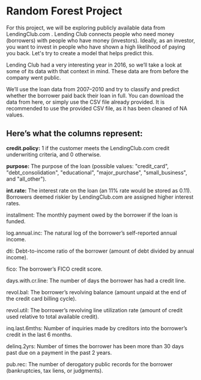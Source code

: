# Random Forest Project

For this project, we will be exploring publicly available data from LendingClub.com
. Lending Club connects people who need money (borrowers) with people who have money (investors). Ideally, as an investor, you want to invest in people who have shown a high likelihood of paying you back. Let's try to create a model that helps predict this.

Lending Club had a very interesting year in 2016, so we’ll take a look at some of its data with that context in mind. These data are from before the company went public.

We’ll use the loan data from 2007–2010 and try to classify and predict whether the borrower paid back their loan in full. You can download the data from here, or simply use the CSV file already provided. It is recommended to use the provided CSV file, as it has been cleaned of NA values.

## Here’s what the columns represent:

**credit.policy:** 1 if the customer meets the LendingClub.com credit underwriting criteria, and 0 otherwise.

**purpose:** The purpose of the loan (possible values: "credit_card", "debt_consolidation", "educational", "major_purchase", "small_business", and "all_other").

**int.rate:** The interest rate on the loan (an 11% rate would be stored as 0.11). Borrowers deemed riskier by LendingClub.com are assigned higher interest rates.

installment: The monthly payment owed by the borrower if the loan is funded.

log.annual.inc: The natural log of the borrower’s self-reported annual income.

dti: Debt-to-income ratio of the borrower (amount of debt divided by annual income).

fico: The borrower’s FICO credit score.

days.with.cr.line: The number of days the borrower has had a credit line.

revol.bal: The borrower’s revolving balance (amount unpaid at the end of the credit card billing cycle).

revol.util: The borrower’s revolving line utilization rate (amount of credit used relative to total available credit).

inq.last.6mths: Number of inquiries made by creditors into the borrower’s credit in the last 6 months.

delinq.2yrs: Number of times the borrower has been more than 30 days past due on a payment in the past 2 years.

pub.rec: The number of derogatory public records for the borrower (bankruptcies, tax liens, or judgments).
